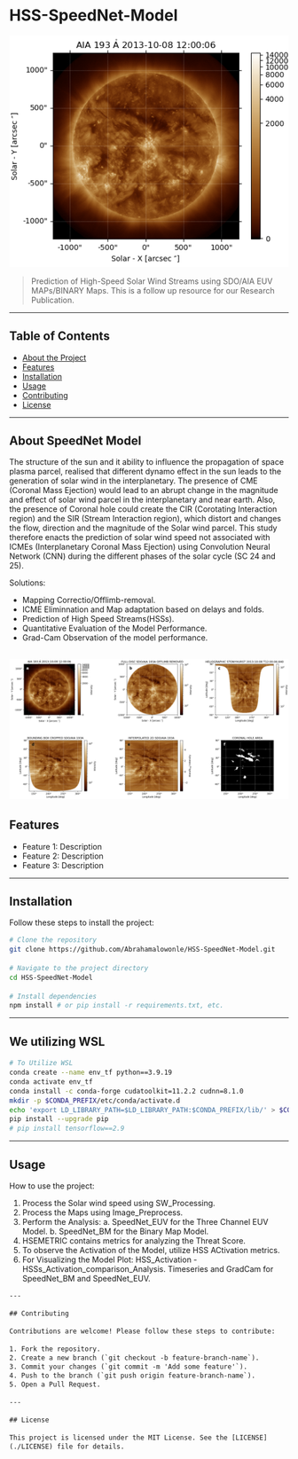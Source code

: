 # HSS-SpeedNet-Model

![Project Banner](./aia_map.png)

> Prediction of High-Speed Solar Wind Streams using SDO/AIA EUV MAPs/BINARY Maps.
This is a follow up resource for our Research Publication.
---

## Table of Contents

- [About the Project](#about-SpeedNet-Model)
- [Features](#features)
- [Installation](#installation)
- [Usage](#usage)
- [Contributing](#contributing)
- [License](#license)

---

## About SpeedNet Model

The structure of the sun and it ability to influence the propagation of space plasma parcel, realised that different dynamo effect in the sun leads to the generation of solar wind in the interplanetary. The presence of CME (Coronal Mass Ejection) would lead to an abrupt change in the magnitude and effect of solar wind parcel in the interplanetary and near earth. Also, the presence of Coronal hole could create the CIR (Corotating Interaction region) and the SIR (Stream Interaction region), which distort and changes the flow, direction and the magnitude of the Solar wind parcel. This study therefore enacts the prediction of solar wind speed not associated with ICMEs (Interplanetary Coronal Mass Ejection) using Convolution Neural Network (CNN) during the different phases of the solar cycle (SC 24 and 25). 

Solutions:

- Mapping Correctio/Offlimb-removal.
- ICME Eliminnation and Map adaptation based on delays and folds.
- Prediction of High Speed Streams(HSSs).
- Quantitative Evaluation of the Model Performance.
- Grad-Cam Observation of the model performance.

![Project Banner](./Image_processes.png)
---

## Features

- Feature 1: Description
- Feature 2: Description
- Feature 3: Description

---

## Installation

Follow these steps to install the project:

```bash
# Clone the repository
git clone https://github.com/Abrahamalowonle/HSS-SpeedNet-Model.git

# Navigate to the project directory
cd HSS-SpeedNet-Model

# Install dependencies
npm install # or pip install -r requirements.txt, etc.

```
---

## We utilizing WSL

```bash
# To Utilize WSL
conda create --name env_tf python==3.9.19
conda activate env_tf
conda install -c conda-forge cudatoolkit=11.2.2 cudnn=8.1.0
mkdir -p $CONDA_PREFIX/etc/conda/activate.d
echo 'export LD_LIBRARY_PATH=$LD_LIBRARY_PATH:$CONDA_PREFIX/lib/' > $CONDA_PREFIX/etc/conda/activate.d/env_vars.sh
pip install --upgrade pip
# pip install tensorflow==2.9
```
---

## Usage

How to use the project:

1. Process the Solar wind speed using SW_Processing.
2. Process the Maps using Image_Preprocess.
3. Perform the Analysis:
    a. SpeedNet_EUV for the Three Channel EUV Model.
    b. SpeedNet_BM for the Binary Map Model.
4. HSEMETRIC contains metrics for analyzing the Threat Score.
5. To observe the Activation of the Model, utilize HSS ACtivation metrics.
6. For Visualizing the Model Plot:
    HSS_Activation - HSSs_Activation_comparison_Analysis.
    Timeseries and GradCam for SpeedNet_BM and SpeedNet_EUV.

```
---

## Contributing

Contributions are welcome! Please follow these steps to contribute:

1. Fork the repository.
2. Create a new branch (`git checkout -b feature-branch-name`).
3. Commit your changes (`git commit -m 'Add some feature'`).
4. Push to the branch (`git push origin feature-branch-name`).
5. Open a Pull Request.

---

## License

This project is licensed under the MIT License. See the [LICENSE](./LICENSE) file for details.

